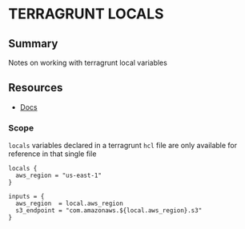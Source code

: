 # TERRAGRUNT LOCALS

## Summary

Notes on working with terragrunt local variables

## Resources

- [Docs](https://terragrunt.gruntwork.io/docs/features/locals/)

### Scope

`locals` variables declared in a terragrunt `hcl` file are only available
for reference in that single file

```hc
locals {
  aws_region = "us-east-1"
}

inputs = {
  aws_region  = local.aws_region
  s3_endpoint = "com.amazonaws.${local.aws_region}.s3"
}
```
